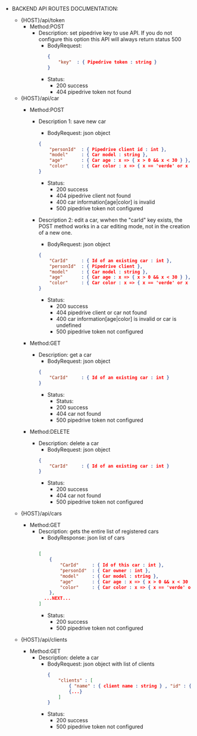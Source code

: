 * BACKEND API ROUTES DOCUMENTATION:
    + {HOST}/api/token
        - Method:POST 
            + Description: set pipedrive key to use API. If you do not configure this option this API will always return status 500
                * BodyRequest: 
                    ```json
                    {
                        "key"  : { Pipedrive token : string }
                    }
                    ```
                * Status:
                    * 200 success
                    * 404 pipedrive token not found
    * {HOST}/api/car 
        - Method:POST
            + Description 1: save new car
                * BodyRequest: json object
                ```json
                {
                    "personId"  : { Pipedrive client id : int },
                    "model"     : { Car model : string },
                    "age"       : { Car age : x => { x > 0 && x < 30 } },
                    "color"     : { Car color : x => { x == 'verde' or x == 'branco' or x == 'preto' }}
                }
                ```
                * Status:
                    * 200 success
                    * 404 pipedrive client not found
                    * 400 car information[age|color] is invalid
                    * 500 pipedrive token not configured

            + Description 2: edit a car, wwhen the "carId" key exists, the POST method works in a car editing mode, not in the creation of a new one. 
                * BodyRequest:  json object
                ```json
                {
                    "CarId"     : { Id of an existing car : int },
                    "personId"  : { Pipedrive client },
                    "model"     : { Car model : string },
                    "age"       : { Car age : x => { x > 0 && x < 30 } },
                    "color"     : { Car color : x => { x == 'verde' or x == 'branco' or x == 'preto' }}
                }
                ```
                * Status:
                    * 200 success
                    * 404 pipedrive client or car not found
                    * 400 car information[age|color] is invalid or car is undefined
                    * 500 pipedrive token not configured

        - Method:GET 
            + Description: get a car
                * BodyRequest:  json object
                ```json
                {
                    "CarId"     : { Id of an existing car : int }
                }
                ```
                * Status:
                    * Status:
                    * 200 success
                    * 404 car not found
                    * 500 pipedrive token not configured

        - Method:DELETE 
            + Description: delete a car
                * BodyRequest:  json object
                ```json
                {
                    "CarId"     : { Id of an existing car : int }
                }
                ```
                * Status:
                    * 200 success
                    * 404 car not found
                    * 500 pipedrive token not configured

    + {HOST}/api/cars
        - Method:GET 
            + Description: gets the entire list of registered cars 
                * BodyResponse: json list of cars
                ```json
                
                [ 
                    {
                        "CarId"     : { Id of this car : int },
                        "personId"  : { Car owner : int },
                        "model"     : { Car model : string },
                        "age"       : { Car age : x => { x > 0 && x < 30 } },
                        "color"     : { Car color : x => { x == 'verde' or x == 'branco' or x == 'preto' }}
                    },
                  ...NEXT...
                ]

                ```
                * Status:
                    * 200 success
                    * 500 pipedrive token not configured

    + {HOST}/api/clients
        - Method:GET 
            + Description: delete a car
                * BodyRequest: json object with list of clients
                    ```json
                    { 
                        "clients" : [
                            { "name" : { client name : string } , "id" : { client pipedrive id : int } },
                            {...}
                        ]
                    }
                    ```
                * Status:
                    * 200 success
                    * 500 pipedrive token not configured
                    
